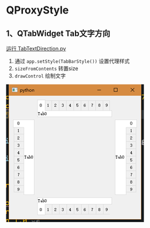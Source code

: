 # QProxyStyle

## 1、QTabWidget Tab文字方向
[运行 TabTextDirection.py](TabTextDirection.py)

1. 通过 `app.setStyle(TabBarStyle())` 设置代理样式
2. `sizeFromContents` 转置size
3. `drawControl` 绘制文字

![TabTextDirection](ScreenShot/TabTextDirection.png)